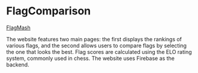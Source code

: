 # FlagComparison
[FlagMash](https://flagcomparison.web.app)

The website features two main pages: the first displays the rankings of various flags, and the second allows users to compare flags by selecting the one that looks the best. Flag scores are calculated using the ELO rating system, commonly used in chess.
The website uses Firebase as the backend. 




